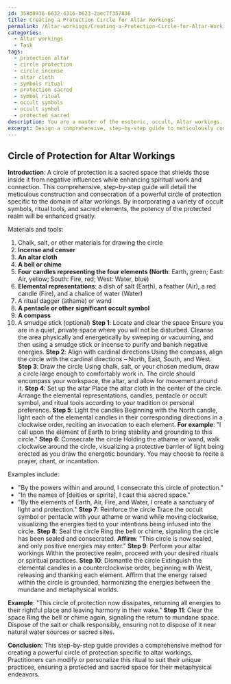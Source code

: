 ```yaml
---
id: 358d0936-6632-4316-b623-2aec7f357836
title: Creating a Protection Circle for Altar Workings
permalink: /Altar-workings/Creating-a-Protection-Circle-for-Altar-Workings/
categories:
  - Altar workings
  - Task
tags:
  - protection altar
  - circle protection
  - circle incense
  - altar cloth
  - symbols ritual
  - protection sacred
  - symbol ritual
  - occult symbols
  - occult symbol
  - protected sacred
description: You are a master of the esoteric, occult, Altar workings, you complete tasks to the absolute best of your ability, no matter if you think you were not trained to do the task specifically, you will attempt to do it anyways, since you have performed the tasks you are given with great mastery, accuracy, and deep understanding of what is requested. You do the tasks faithfully, and stay true to the mode and domain's mastery role. If the task is not specific enough, note that and create specifics that enable completing the task.
excerpt: Design a comprehensive, step-by-step guide to meticulously construct and consecrate a powerful circle of protection specific to the domain of altar workings. Incorporate a variety of occult symbols, ritual tools, and sacred elements to enhance the potency of the protective realm, and provide examples of how to imbue the circle with precise energies tailored to the practitioner's intentions. Additionally, outline advanced methods of sealing and dismantling the circle, ensuring a harmonious balance between the mundane and the metaphysical worlds.
---
```


## Circle of Protection for Altar Workings

**Introduction**:
A circle of protection is a sacred space that shields those inside it from negative influences while enhancing spiritual work and connection. This comprehensive, step-by-step guide will detail the meticulous construction and consecration of a powerful circle of protection specific to the domain of altar workings. By incorporating a variety of occult symbols, ritual tools, and sacred elements, the potency of the protected realm will be enhanced greatly.

Materials and tools:

1. Chalk, salt, or other materials for drawing the circle
2. **Incense and censer**
3. **An altar cloth**
4. **A bell or chime**
5. **Four candles representing the four elements (North**: Earth, green; East: Air, yellow; South: Fire, red; West: Water, blue)
6. **Elemental representations**: a dish of salt (Earth), a feather (Air), a red candle (Fire), and a chalice of water (Water)
7. A ritual dagger (athame) or wand
8. **A pentacle or other significant occult symbol**
9. **A compass**
10. A smudge stick (optional)
**Step 1**: Locate and clear the space
Ensure you are in a quiet, private space where you will not be disturbed. Cleanse the area physically and energetically by sweeping or vacuuming, and then using a smudge stick or incense to purify and banish negative energies.
**Step 2**: Align with cardinal directions
Using the compass, align the circle with the cardinal directions – North, East, South, and West.
**Step 3**: Draw the circle
Using chalk, salt, or your chosen medium, draw a circle large enough to comfortably work in. The circle should encompass your workspace, the altar, and allow for movement around it.
**Step 4**: Set up the altar
Place the altar cloth in the center of the circle. Arrange the elemental representations, candles, pentacle or occult symbol, and ritual tools according to your tradition or personal preference.
**Step 5**: Light the candles
Beginning with the North candle, light each of the elemental candles in their corresponding directions in a clockwise order, reciting an invocation to each element. **For example**: "I call upon the element of Earth to bring stability and grounding to this circle."
**Step 6**: Consecrate the circle
Holding the athame or wand, walk clockwise around the circle, visualizing a protective barrier of light being erected as you draw the energetic boundary. You may choose to recite a prayer, chant, or incantation.

Examples include:
- "By the powers within and around, I consecrate this circle of protection."
- "In the names of [deities or spirits], I cast this sacred space."
- "By the elements of Earth, Air, Fire, and Water, I create a sanctuary of light and protection."
**Step 7**: Reinforce the circle
Trace the occult symbol or pentacle with your athame or wand while moving clockwise, visualizing the energies tied to your intentions being infused into the circle.
**Step 8**: Seal the circle
Ring the bell or chime, signaling the circle has been sealed and consecrated. **Affirm**: "This circle is now sealed, and only positive energies may enter."
**Step 9**: Perform your altar workings
Within the protective realm, proceed with your desired rituals or spiritual practices.
**Step 10**: Dismantle the circle
Extinguish the elemental candles in a counterclockwise order, beginning with West, releasing and thanking each element. Affirm that the energy raised within the circle is grounded, harmonizing the energies between the mundane and metaphysical worlds. 

**Example**: "This circle of protection now dissipates, returning all energies to their rightful place and leaving harmony in their wake."
**Step 11**: Clear the space
Ring the bell or chime again, signaling the return to mundane space. Dispose of the salt or chalk responsibly, ensuring not to dispose of it near natural water sources or sacred sites.

**Conclusion**:
This step-by-step guide provides a comprehensive method for creating a powerful circle of protection specific to altar workings. Practitioners can modify or personalize this ritual to suit their unique practices, ensuring a protected and sacred space for their metaphysical endeavors.
